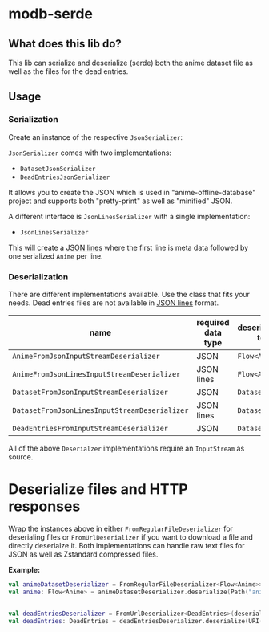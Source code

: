 # modb-serde

## What does this lib do?

This lib can serialize and deserialize (serde) both the anime dataset file as well as the files for the dead entries.
 
## Usage

### Serialization

Create an instance of the respective `JsonSerializer`:

`JsonSerializer` comes with two implementations:
* `DatasetJsonSerializer`
* `DeadEntriesJsonSerializer`

It allows you to create the JSON which is used in "anime-offline-database" project and supports both "pretty-print" as well as "minified" JSON.

A different interface is `JsonLinesSerializer` with a single implementation:
* `JsonLinesSerializer`

This will create a [JSON lines](https://jsonlines.org) where the first line is meta data followed by one serialized `Anime` per line.

### Deserialization

There are different implementations available. Use the class that fits your needs. Dead entries files are not available
in [JSON lines](https://jsonlines.org) format.

| name                                          | required data type | deserializes to |
|-----------------------------------------------|--------------------|-----------------|
| `AnimeFromJsonInputStreamDeserializer`        | JSON               | `Flow<Anime>`   |
| `AnimeFromJsonLinesInputStreamDeserializer`   | JSON lines         | `Flow<Anime>`   |
| `DatasetFromJsonInputStreamDeserializer`      | JSON               | `Dataset`       |
| `DatasetFromJsonLinesInputStreamDeserializer` | JSON lines         | `Dataset`       |
| `DeadEntriesFromInputStreamDeserializer`      | JSON               | `Dataset`       |

All of the above `Deserialzer` implementations require an `InputStream` as source.

# Deserialize files and HTTP responses

Wrap the instances above in either `FromRegularFileDeserializer` for deserialing files or `FromUrlDeserializer` if you want
to download a file and directly deserialze it. Both implementations can handle raw text files for JSON as well as Zstandard compressed files.

**Example:**

```kotlin
val animeDatasetDeserializer = FromRegularFileDeserializer<Flow<Anime>>(deserializer = AnimeFromJsonLinesInputStreamDeserializer.instance)
val anime: Flow<Anime> = animeDatasetDeserializer.deserialize(Path("anime.zst"))


val deadEntriesDeserializer = FromUrlDeserializer<DeadEntries>(deserializer = DeadEntriesFromInputStreamDeserializer.instance)
val deadEntries: DeadEntries = deadEntriesDeserializer.deserialize(URI("http://localhost/dead-entries.json").toURL())
```